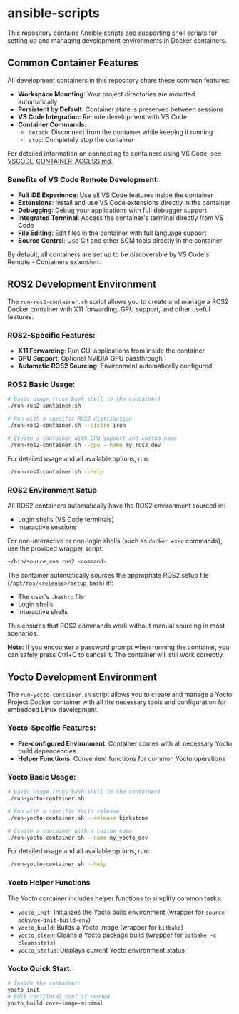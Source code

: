 # ansible-scripts

This repository contains Ansible scripts and supporting shell scripts for setting up and managing development environments in Docker containers.

## Common Container Features

All development containers in this repository share these common features:

- **Workspace Mounting**: Your project directories are mounted automatically
- **Persistent by Default**: Container state is preserved between sessions
- **VS Code Integration**: Remote development with VS Code
- **Container Commands**:
  - `detach`: Disconnect from the container while keeping it running
  - `stop`: Completely stop the container

For detailed information on connecting to containers using VS Code, see [VSCODE_CONTAINER_ACCESS.md](VSCODE_CONTAINER_ACCESS.md).

### Benefits of VS Code Remote Development:

- **Full IDE Experience**: Use all VS Code features inside the container
- **Extensions**: Install and use VS Code extensions directly in the container
- **Debugging**: Debug your applications with full debugger support
- **Integrated Terminal**: Access the container's terminal directly from VS Code
- **File Editing**: Edit files in the container with full language support
- **Source Control**: Use Git and other SCM tools directly in the container

By default, all containers are set up to be discoverable by VS Code's Remote - Containers extension.

## ROS2 Development Environment

The `run-ros2-container.sh` script allows you to create and manage a ROS2 Docker container with X11 forwarding, GPU support, and other useful features.

### ROS2-Specific Features:

- **X11 Forwarding**: Run GUI applications from inside the container
- **GPU Support**: Optional NVIDIA GPU passthrough
- **Automatic ROS2 Sourcing**: Environment automatically configured

### ROS2 Basic Usage:

```bash
# Basic usage (runs bash shell in the container)
./run-ros2-container.sh

# Run with a specific ROS2 distribution
./run-ros2-container.sh --distro iron

# Create a container with GPU support and custom name
./run-ros2-container.sh --gpu --name my_ros2_dev
```

For detailed usage and all available options, run:
```bash
./run-ros2-container.sh --help
```

### ROS2 Environment Setup

All ROS2 containers automatically have the ROS2 environment sourced in:
- Login shells (VS Code terminals)
- Interactive sessions

For non-interactive or non-login shells (such as `docker exec` commands), use the provided wrapper script:
```bash
~/bin/source_ros ros2 <command>
```

The container automatically sources the appropriate ROS2 setup file (`/opt/ros/<release>/setup.bash`) in:
- The user's `.bashrc` file
- Login shells
- Interactive shells

This ensures that ROS2 commands work without manual sourcing in most scenarios.

**Note**: If you encounter a password prompt when running the container, you can safely press Ctrl+C to cancel it. The container will still work correctly.

## Yocto Development Environment

The `run-yocto-container.sh` script allows you to create and manage a Yocto Project Docker container with all the necessary tools and configuration for embedded Linux development.

### Yocto-Specific Features:

- **Pre-configured Environment**: Container comes with all necessary Yocto build dependencies
- **Helper Functions**: Convenient functions for common Yocto operations

### Yocto Basic Usage:

```bash
# Basic usage (runs bash shell in the container)
./run-yocto-container.sh

# Run with a specific Yocto release
./run-yocto-container.sh --release kirkstone

# Create a container with a custom name
./run-yocto-container.sh --name my_yocto_dev
```

For detailed usage and all available options, run:
```bash
./run-yocto-container.sh --help
```

### Yocto Helper Functions

The Yocto container includes helper functions to simplify common tasks:

- `yocto_init`: Initializes the Yocto build environment (wrapper for `source poky/oe-init-build-env`)
- `yocto_build`: Builds a Yocto image (wrapper for `bitbake`)
- `yocto_clean`: Cleans a Yocto package build (wrapper for `bitbake -c cleansstate`)
- `yocto_status`: Displays current Yocto environment status

### Yocto Quick Start:

```bash
# Inside the container:
yocto_init
# Edit conf/local.conf if needed
yocto_build core-image-minimal
```